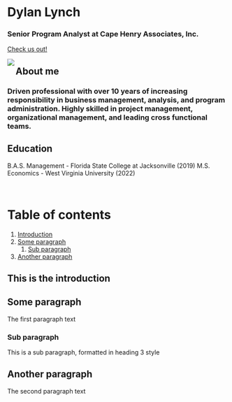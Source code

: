 # **Dylan Lynch**
### Senior Program Analyst at Cape Henry Associates, Inc. 
[Check us out!](https://cape-henry.com/)

<img align="left" src="https://github.com/dylanomics/dylanomics.github.io/raw/main/headshot.png">

## About me
### Driven professional with over 10 years of increasing responsibility in business management, analysis, and program administration. Highly skilled in project management, organizational management, and leading cross functional teams.

## Education
B.A.S. Management - Florida State College at Jacksonville (2019)
M.S. Economics - West Virginia University (2022)

<br clear="left"/>

# Table of contents
1. [Introduction](#introduction)
2. [Some paragraph](#paragraph1)
    1. [Sub paragraph](#subparagraph1)
3. [Another paragraph](#paragraph2)

## This is the introduction <a name="introduction"></a>


## Some paragraph <a name="paragraph1"></a>
The first paragraph text

### Sub paragraph <a name="subparagraph1"></a>
This is a sub paragraph, formatted in heading 3 style

## Another paragraph <a name="paragraph2"></a>
The second paragraph text




     
